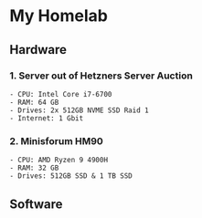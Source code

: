 # My Homelab

## Hardware

### 1. Server out of Hetzners Server Auction
	- CPU: Intel Core i7-6700
	- RAM: 64 GB 
	- Drives: 2x 512GB NVME SSD Raid 1 
	- Internet: 1 Gbit

### 2. Minisforum HM90
	- CPU: AMD Ryzen 9 4900H
	- RAM: 32 GB 
	- Drives: 512GB SSD & 1 TB SSD


## Software
